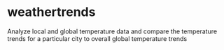 # weathertrends
Analyze local and global temperature data and compare the temperature trends for a particular city to overall global temperature trends
